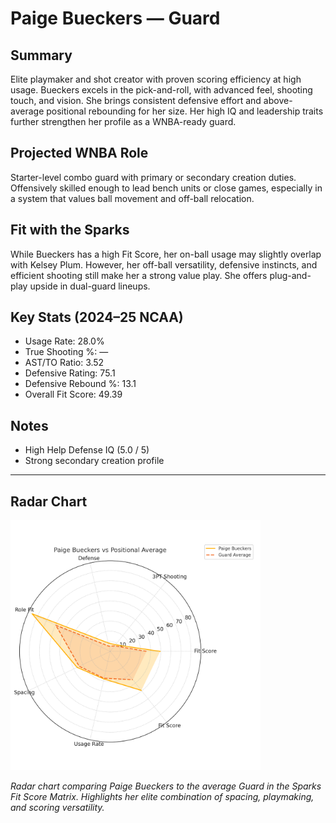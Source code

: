 # Paige Bueckers — Guard

## Summary

Elite playmaker and shot creator with proven scoring efficiency at high usage. Bueckers excels in the pick-and-roll, with advanced feel, shooting touch, and vision. She brings consistent defensive effort and above-average positional rebounding for her size. Her high IQ and leadership traits further strengthen her profile as a WNBA-ready guard.

## Projected WNBA Role

Starter-level combo guard with primary or secondary creation duties. Offensively skilled enough to lead bench units or close games, especially in a system that values ball movement and off-ball relocation.

## Fit with the Sparks

While Bueckers has a high Fit Score, her on-ball usage may slightly overlap with Kelsey Plum. However, her off-ball versatility, defensive instincts, and efficient shooting still make her a strong value play. She offers plug-and-play upside in dual-guard lineups.

## Key Stats (2024–25 NCAA)

- Usage Rate: 28.0%  
- True Shooting %: —  
- AST/TO Ratio: 3.52  
- Defensive Rating: 75.1  
- Defensive Rebound %: 13.1  
- Overall Fit Score: 49.39

## Notes

- High Help Defense IQ (5.0 / 5)  
- Strong secondary creation profile

---

## Radar Chart

<img src="https://github.com/mathwanheda/wnba-analytics-capstone/raw/fccf44e8823c45c504096bb45eafb4fa85fc358e/sparks-fit-score/images/paige_bueckers_radar_chart.png" alt="Radar Chart" width="400"/>

*Radar chart comparing Paige Bueckers to the average Guard in the Sparks Fit Score Matrix. Highlights her elite combination of spacing, playmaking, and scoring versatility.*

